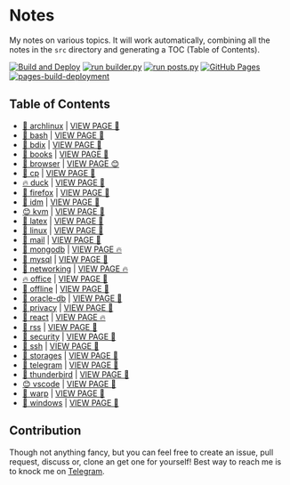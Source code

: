 # Notes

My notes on various topics. It will work automatically, combining all the notes in the `src` directory and generating a TOC (Table of Contents).

[![Build and Deploy](https://github.com/SharafatKarim/notes/actions/workflows/action.yml/badge.svg)](https://github.com/SharafatKarim/notes/actions/workflows/action.yml)
[![run builder.py](https://github.com/SharafatKarim/notes/actions/workflows/action.yml/badge.svg)](https://github.com/SharafatKarim/notes/actions/workflows/action.yml)
[![run posts.py](https://github.com/SharafatKarim/notes/actions/workflows/posts.yml/badge.svg)](https://github.com/SharafatKarim/notes/actions/workflows/posts.yml)
[![GitHub Pages](https://github.com/SharafatKarim/notes/actions/workflows/gh-pages.yml/badge.svg)](https://github.com/SharafatKarim/notes/actions/workflows/gh-pages.yml)
[![pages-build-deployment](https://github.com/SharafatKarim/notes/actions/workflows/pages/pages-build-deployment/badge.svg)](https://github.com/SharafatKarim/notes/actions/workflows/pages/pages-build-deployment)


## Table of Contents

- [🚀 archlinux](src/archlinux.md) | <a href='https://sharafat.is-a.dev/notes/archlinux' target='_blank'>VIEW PAGE 🌈</a>
- [👾 bash](src/bash.md) | <a href='https://sharafat.is-a.dev/notes/bash' target='_blank'>VIEW PAGE 🍕</a>
- [🎉 bdix](src/bdix.md) | <a href='https://sharafat.is-a.dev/notes/bdix' target='_blank'>VIEW PAGE 👾</a>
- [🌈 books](src/books.md) | <a href='https://sharafat.is-a.dev/notes/books' target='_blank'>VIEW PAGE 🚀</a>
- [🌈 browser](src/browser.md) | <a href='https://sharafat.is-a.dev/notes/browser' target='_blank'>VIEW PAGE 😊</a>
- [🤖 cp](src/cp.md) | <a href='https://sharafat.is-a.dev/notes/cp' target='_blank'>VIEW PAGE 🤖</a>
- [🔥 duck](src/duck.md) | <a href='https://sharafat.is-a.dev/notes/duck' target='_blank'>VIEW PAGE 🌟</a>
- [🚀 firefox](src/firefox.md) | <a href='https://sharafat.is-a.dev/notes/firefox' target='_blank'>VIEW PAGE 🎉</a>
- [🎉 idm](src/idm.md) | <a href='https://sharafat.is-a.dev/notes/idm' target='_blank'>VIEW PAGE 👾</a>
- [😊 kvm](src/kvm.md) | <a href='https://sharafat.is-a.dev/notes/kvm' target='_blank'>VIEW PAGE 🤖</a>
- [🌈 latex](src/latex.md) | <a href='https://sharafat.is-a.dev/notes/latex' target='_blank'>VIEW PAGE 🌟</a>
- [🍕 linux](src/linux.md) | <a href='https://sharafat.is-a.dev/notes/linux' target='_blank'>VIEW PAGE 👾</a>
- [🌟 mail](src/mail.md) | <a href='https://sharafat.is-a.dev/notes/mail' target='_blank'>VIEW PAGE 🌟</a>
- [👾 mongodb](src/mongodb.md) | <a href='https://sharafat.is-a.dev/notes/mongodb' target='_blank'>VIEW PAGE 🔥</a>
- [🍕 mysql](src/mysql.md) | <a href='https://sharafat.is-a.dev/notes/mysql' target='_blank'>VIEW PAGE 🌈</a>
- [🎸 networking](src/networking.md) | <a href='https://sharafat.is-a.dev/notes/networking' target='_blank'>VIEW PAGE 🔥</a>
- [🔥 office](src/office.md) | <a href='https://sharafat.is-a.dev/notes/office' target='_blank'>VIEW PAGE 🎸</a>
- [🌟 offline](src/offline.md) | <a href='https://sharafat.is-a.dev/notes/offline' target='_blank'>VIEW PAGE 🌟</a>
- [🚀 oracle-db](src/oracle-db.md) | <a href='https://sharafat.is-a.dev/notes/oracle-db' target='_blank'>VIEW PAGE 🎉</a>
- [🎉 privacy](src/privacy.md) | <a href='https://sharafat.is-a.dev/notes/privacy' target='_blank'>VIEW PAGE 🚀</a>
- [🎸 react](src/react.md) | <a href='https://sharafat.is-a.dev/notes/react' target='_blank'>VIEW PAGE 🔥</a>
- [🍕 rss](src/rss.md) | <a href='https://sharafat.is-a.dev/notes/rss' target='_blank'>VIEW PAGE 👾</a>
- [🎸 security](src/security.md) | <a href='https://sharafat.is-a.dev/notes/security' target='_blank'>VIEW PAGE 🎉</a>
- [🚀 ssh](src/ssh.md) | <a href='https://sharafat.is-a.dev/notes/ssh' target='_blank'>VIEW PAGE 🤖</a>
- [🎸 storages](src/storages.md) | <a href='https://sharafat.is-a.dev/notes/storages' target='_blank'>VIEW PAGE 🍕</a>
- [🚀 telegram](src/telegram.md) | <a href='https://sharafat.is-a.dev/notes/telegram' target='_blank'>VIEW PAGE 👾</a>
- [🌈 thunderbird](src/thunderbird.md) | <a href='https://sharafat.is-a.dev/notes/thunderbird' target='_blank'>VIEW PAGE 🚀</a>
- [😊 vscode](src/vscode.md) | <a href='https://sharafat.is-a.dev/notes/vscode' target='_blank'>VIEW PAGE 🌈</a>
- [🎸 warp](src/warp.md) | <a href='https://sharafat.is-a.dev/notes/warp' target='_blank'>VIEW PAGE 👾</a>
- [👾 windows](src/windows.md) | <a href='https://sharafat.is-a.dev/notes/windows' target='_blank'>VIEW PAGE 🍕</a>

## Contribution

Though not anything fancy, but you can feel free to create an issue, pull request, discuss or, clone an get one for yourself!
Best way to reach me is to knock me on [Telegram](https://t.me/SharafatKarim).

